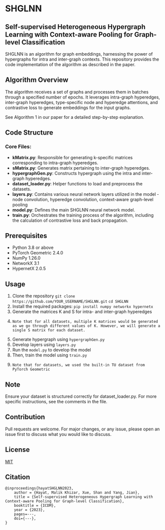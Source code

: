 # SHGLNN
## Self-supervised Heterogeneous Hypergraph Learning with Context-aware Pooling for Graph-level Classification
SHGLNN is an algorithm for graph embeddings, harnessing the power of hypergraphs for intra and inter-graph contexts. This repository provides the code implementation of the algorithm as described in the paper.

## Algorithm Overview
The algorithm receives a set of graphs and processes them in batches through a specified number of epochs. It leverages intra-graph hyperedges, inter-graph hyperedges, type-specific node and hyperedge attentions, and contrastive loss to generate embeddings for the input graphs.

See Algorithm 1 in our paper for a detailed step-by-step explanation.

## Code Structure
### Core Files:
- **kMatrix.py**: Responsible for generating k-specific matrices corresponding to intra-graph hyperedges.
- **sMatrix.py**: Generates matrix pertaining to inter-graph hyperedges.
- **hypergraphGen.py**: Constructs hypergraph using the intra and inter-graph hyperedges.
- **dataset_loader.py**: Helper functions to load and preprocess the datasets.
- **layers.py**: Contains various neural network layers utilized in the model - node convolution, hyperedge convolution, context-aware graph-level pooling
- **model.py**: Defines the main SHGLNN neural network model.
- **train.py**: Orchestrates the training process of the algorithm, including the calculation of contrastive loss and back propagation.

## Prerequisites
- Python 3.8 or above
- PyTorch Geometric 2.4.0
- NumPy 1.26.0
- NetworkX 3.1
- HypernetX 2.0.5

## Usage
1. Clone the repository
`git clone https://github.com/YOUR_USERNAME/SHGLNN.git`
`cd SHGLNN`
2. Install the required packages:
`pip install numpy networkx hypernetx`
3. Generate the matrices K and S for intra- and inter-graph hyperedges
4.     Note that for all datasets, multiple K matrices would be generated as we go through different values of K. However, we will generate a single S matrix for each dataset.
5. Generate hypergraph using `hypergraphGen.py`
6. Develop layers using `layers.py`
7. Run the `model.py` to develop the model
8. Then, train the model using `train.py`
9.     Note that for datasets, we used the built-in TU dataset from PyTorch Geometric

## Note
Ensure your dataset is structured correctly for dataset_loader.py. For more specific instructions, see the comments in the file.

## Contribution
Pull requests are welcome. For major changes, or any issue, please open an issue first to discuss what you would like to discuss.

## License
[MIT](https://choosealicense.com/licenses/mit/)

## Citation

```
@inproceedings{hayatSHGLNN2023, 
    author = {Hayat, Malik Khizar, Xue, Shan and Yang, Jian},
    title = {Self-supervised Heterogeneous Hypergraph Learning with Context-aware Pooling for Graph-level Classification},
    booktitle = {ICDM},
    year = {2023},
    pages=---,
    doi={---},
}
```
